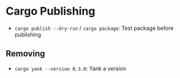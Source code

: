 # Cargo Publishing

- `cargo publish --dry-run` / `cargo package`: Test package before publishing

## Removing

- `cargo yank --version 0.3.0`: Yank a version
